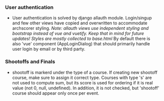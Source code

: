 ### User authentication

* User authentication is solved by django allauth module. Login/singup and few other
  views have copied and overwritten to accommodate archscorer styling.
  _Note: allauth views use independent styling and bootstrap instead of vue and vuetify.
  Keep that in mind for future updates! Styles are mostly collected to base.html_
  By default there is also 'vue' component (AppLoginDialog) that should primarily handle
  user login by email or by third party.

### Shootoffs and Finals
* shootoff is markerd under the type of a course. If creating new shootoff course,
  make sure to assign it correct type.
  Courses with type 's' are not used to compute sum, but its score is used for
  ordering if it is real value (not 0, null, undefined).
  In addition, it is not checked, but 'shootoff' course should appear only once
  per event.
